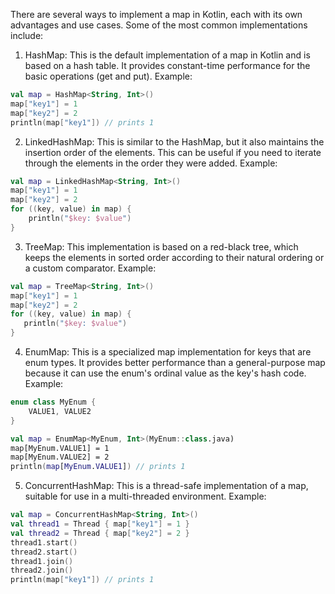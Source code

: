
There are several ways to implement a map in Kotlin, each with its own advantages and use cases. Some of the most common implementations include:

1) HashMap: This is the default implementation of a map in Kotlin and is based on a hash table. It provides constant-time performance for the basic operations (get and put). Example:

```kt
val map = HashMap<String, Int>()
map["key1"] = 1
map["key2"] = 2
println(map["key1"]) // prints 1
```

2) LinkedHashMap: This is similar to the HashMap, but it also maintains the insertion order of the elements. This can be useful if you need to iterate through the elements in the order they were added. Example:

```kt
val map = LinkedHashMap<String, Int>()
map["key1"] = 1
map["key2"] = 2
for ((key, value) in map) {
    println("$key: $value")
}
```

3) TreeMap: This implementation is based on a red-black tree, which keeps the elements in sorted order according to their natural ordering or a custom comparator. 
 Example:
 ```kt
 val map = TreeMap<String, Int>()
map["key1"] = 1
map["key2"] = 2
for ((key, value) in map) {
    println("$key: $value")
}
```

4) EnumMap: This is a specialized map implementation for keys that are enum types. It provides better performance than a general-purpose map because it can use the enum's ordinal value as the key's hash code. 
Example:

```kt
enum class MyEnum {
    VALUE1, VALUE2
}

val map = EnumMap<MyEnum, Int>(MyEnum::class.java)
map[MyEnum.VALUE1] = 1
map[MyEnum.VALUE2] = 2
println(map[MyEnum.VALUE1]) // prints 1
```

5) ConcurrentHashMap: This is a thread-safe implementation of a map, suitable for use in a multi-threaded environment. 
Example:

```kt
val map = ConcurrentHashMap<String, Int>()
val thread1 = Thread { map["key1"] = 1 }
val thread2 = Thread { map["key2"] = 2 }
thread1.start()
thread2.start()
thread1.join()
thread2.join()
println(map["key1"]) // prints 1
```




 
